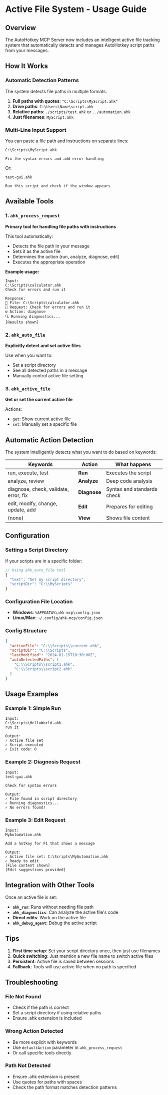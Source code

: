 # Active File System - Usage Guide

## Overview
The AutoHotkey MCP Server now includes an intelligent active file tracking system that automatically detects and manages AutoHotkey script paths from your messages.

## How It Works

### Automatic Detection Patterns
The system detects file paths in multiple formats:

1. **Full paths with quotes**: `"C:\Scripts\MyScript.ahk"`
2. **Drive paths**: `C:\Users\Name\script.ahk`
3. **Relative paths**: `./scripts/test.ahk` or `../automation.ahk`
4. **Just filenames**: `MyScript.ahk`

### Multi-Line Input Support
You can paste a file path and instructions on separate lines:

```
C:\Scripts\MyScript.ahk

Fix the syntax errors and add error handling
```

Or:

```
test-gui.ahk

Run this script and check if the window appears
```

## Available Tools

### 1. `ahk_process_request`
**Primary tool for handling file paths with instructions**

This tool automatically:
- Detects the file path in your message
- Sets it as the active file
- Determines the action (run, analyze, diagnose, edit)
- Executes the appropriate operation

**Example usage:**
```
Input: 
C:\Scripts\calculator.ahk
Check for errors and run it

Response:
📄 File: C:\Scripts\calculator.ahk
📝 Request: Check for errors and run it
⚙️ Action: diagnose
🔍 Running diagnostics...
[Results shown]
```

### 2. `ahk_auto_file`
**Explicitly detect and set active files**

Use when you want to:
- Set a script directory
- See all detected paths in a message
- Manually control active file setting

### 3. `ahk_active_file`
**Get or set the current active file**

Actions:
- `get`: Show current active file
- `set`: Manually set a specific file

## Automatic Action Detection

The system intelligently detects what you want to do based on keywords:

| Keywords | Action | What happens |
|----------|--------|--------------|
| run, execute, test | **Run** | Executes the script |
| analyze, review | **Analyze** | Deep code analysis |
| diagnose, check, validate, error, fix | **Diagnose** | Syntax and standards check |
| edit, modify, change, update, add | **Edit** | Prepares for editing |
| (none) | **View** | Shows file content |

## Configuration

### Setting a Script Directory
If your scripts are in a specific folder:

```javascript
// Using ahk_auto_file tool
{
  "text": "Set my script directory",
  "scriptDir": "C:\\MyScripts"
}
```

### Configuration File Location
- **Windows**: `%APPDATA%\ahk-mcp\config.json`
- **Linux/Mac**: `~/.config/ahk-mcp/config.json`

### Config Structure
```json
{
  "activeFile": "C:\\Scripts\\current.ahk",
  "scriptDir": "C:\\Scripts",
  "lastModified": "2024-01-15T10:30:00Z",
  "autoDetectedPaths": [
    "C:\\Scripts\\script1.ahk",
    "C:\\Scripts\\script2.ahk"
  ]
}
```

## Usage Examples

### Example 1: Simple Run
```
Input:
C:\Scripts\HelloWorld.ahk
run it

Output:
✓ Active file set
✓ Script executed
✓ Exit code: 0
```

### Example 2: Diagnosis Request
```
Input:
test-gui.ahk

Check for syntax errors

Output:
✓ File found in script directory
✓ Running diagnostics...
✓ No errors found!
```

### Example 3: Edit Request
```
Input:
MyAutomation.ahk

Add a hotkey for F1 that shows a message

Output:
✓ Active file set: C:\Scripts\MyAutomation.ahk
✓ Ready to edit
[File content shown]
[Edit suggestions provided]
```

## Integration with Other Tools

Once an active file is set:

- **`ahk_run`**: Runs without needing file path
- **`ahk_diagnostics`**: Can analyze the active file's code
- **Direct edits**: Work on the active file
- **`ahk_debug_agent`**: Debug the active script

## Tips

1. **First time setup**: Set your script directory once, then just use filenames
2. **Quick switching**: Just mention a new file name to switch active files
3. **Persistent**: Active file is saved between sessions
4. **Fallback**: Tools will use active file when no path is specified

## Troubleshooting

### File Not Found
- Check if the path is correct
- Set a script directory if using relative paths
- Ensure .ahk extension is included

### Wrong Action Detected
- Be more explicit with keywords
- Use `defaultAction` parameter in `ahk_process_request`
- Or call specific tools directly

### Path Not Detected
- Ensure .ahk extension is present
- Use quotes for paths with spaces
- Check the path format matches detection patterns